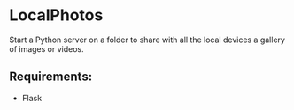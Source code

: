 # LocalPhotos
Start a Python server on a folder to share with all the local devices a gallery of images or videos.

## Requirements:
 - Flask